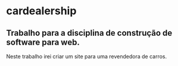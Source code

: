 ﻿# cardealership
## Trabalho para a disciplina de construção de software para web.
Neste trabalho irei criar um site para uma revendedora de carros. 
